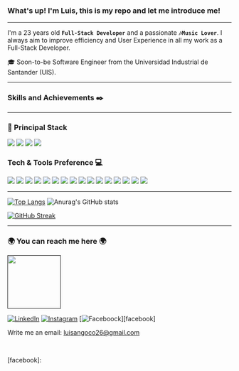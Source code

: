 ### What's up! I'm Luis, this is my repo and let me introduce me!

---

I'm a 23 years old **`Full-Stack Developer`** and a passionate **`🎶Music Lover`**. I always aim to improve efficiency and User Experience in all my work as a Full-Stack Developer.

  🎓 Soon-to-be Software Engineer from the Universidad Industrial de Santander (UIS).

---

### Skills and Achievements ✒️
 
---

### 🚀 Principal Stack

<p>
<img src="https://img.shields.io/badge/java-white?style=for-the-badge&logo=java&logoColor=4EA94B">
<img src="https://img.shields.io/badge/Springboot-green?style=for-the-badge&logo=springboot&logoColor=white">
<img src="https://img.shields.io/badge/-React-000000?style=for-the-badge&logo=react&logoColor=00c8ff">
<img src="https://img.shields.io/badge/-Typescript-3178C6?style=for-the-badge&logo=typescript&logoColor=ffffff">
</p>

### Tech & Tools Preference 💻


<img src = "https://img.shields.io/badge/-HTML5-E34F26?style=flat&logo=html5&logoColor=white"> <img src = "https://img.shields.io/badge/-CSS3-1572B6?style=flat&logo=css3&logoColor=white">
<img src="https://img.shields.io/badge/-Python-black?style=flat&logo=python&logoColor=white">
<img src="https://img.shields.io/badge/-Bootstrap-563D7C?style=flat&logo=bootstrap&logoColor=white">
<img src="https://img.shields.io/badge/-JavaScript-eed718?style=flat&logo=javascript&logoColor=ffffff">
<img src="https://img.shields.io/badge/-NextJs-fff?style=flat&logo=next.js&logoColor=000">
<img src="https://img.shields.io/badge/-MongoDB-4DB33D?style=flat&logo=mongodb&logoColor=FFFFFF">
<img src="https://img.shields.io/badge/-MySQL-F29111?style=flat&logo=mysql&logoColor=FFFFFF">
<img src="https://img.shields.io/badge/-NodeJs-3C873A?style=flat&logo=Node.js&logoColor=white">
<img src="https://img.shields.io/badge/-Progressive Web Apps-5A0FC8?style=flat">
<img src="http://img.shields.io/badge/-Git-F1502F?style=flat&logo=git&logoColor=FFFFFF">
<img src="http://img.shields.io/badge/-Github-000000?style=flat&logo=github&logoColor=FFFFFF">
<img src="http://img.shields.io/badge/-VS%20Code-007ACC?style=flat&logo=visual%20studio%20code&logoColor=white">
<img src="http://img.shields.io/badge/-Vercel-black?style=flat&logo=vercel&logoColor=white">
<img src="https://img.shields.io/badge/Linux-FCC624?style=flat&logo=linux&logoColor=black">
<img src="https://img.shields.io/badge/Postman-FF6C37?style=flat&logo=Postman&logoColor=white">
 
---

[![Top Langs](https://github-readme-stats.vercel.app/api/top-langs/?username=luis3132&show_icons=true&theme=dark)](https://github.com/anuraghazra/github-readme-stats)
![Anurag's GitHub stats](https://github-readme-stats.vercel.app/api?username=luis3132&show_icons=true&theme=dark)


[![GitHub Streak](http://github-readme-streak-stats.herokuapp.com?user=luis3132&theme=dark&background=DD272700&dates=00C4FF&border=E03C8A)](https://git.io/streak-stats)

---

### 🌍 You can reach me here 🌍

 <a href=""><img width="120" src="http://img.shields.io/badge/-Portfolio%20Website-ffffff?style=flat&logo=data%3Aimage%2Fpng%3Bbase64%2CiVBORw0KGgoAAAANSUhEUgAAABAAAAAQCAYAAAAf8%2F9hAAAABHNCSVQICAgIfAhkiAAAAAlwSFlzAAAAdgAAAHYBTnsmCAAAABl0RVh0U29mdHdhcmUAd3d3Lmlua3NjYXBlLm9yZ5vuPBoAAAEYSURBVDiNxdHNK4RRFMfxzzMzhVJeirKwIZKVyG4WY22nrCwoG%2FkHbGYzO%2FkfLKysZSHFgmxtKCJkNTLEyEtZTGPx3KnpaWSS8q3bOffcc37ndC7%2FTYRldKKCdMJ%2Bxwbm8QJ57GMOV5jFaRD5iXyEHZzjCb24D7bYhEAugwOsNpHciCiNa7wlHiYTE%2FSggHEM4CTEsynxMmAME8GfRg6D4f6Kh%2BDf1HdKBTsaio4xhAscYhH96K4Ty2IF64hqAo%2FoQitmsIV2tKCMEs7QFk4ae6jWBEpYwzAy%2BAh%2BIYzfh6nQoBUj2BSUsjjCe5jkUrzUIj7rdvAs%2Fuo7bIu%2F%2BzYTOtaohIQkVew2iC9EWEJHg8dmKP%2By7g%2F5Ahl%2FO9wcY8OAAAAAAElFTkSuQmCC&logoColor=white"></a>
</br>

[![LinkedIn](http://img.shields.io/badge/-LinkedIn-0077B5?style=flat&logo=linkedIn&logoColor=white)][linkedin]
[![Instagram](http://img.shields.io/badge/-Instagram-E4405F?style=flat&logo=instagram&logoColor=white)][instagram]
[![Faceboock](http://img.shields.io/badge/Facebook-1877F2?style=flat&logo=facebook&logoColor=white)][facebook]
</br>

Write me an email: luisangoco26@gmail.com

</br>

[website]: 
[mail]:luisangoco26@gmail.com
[linkedin]: https://www.linkedin.com/in/luis-andres-gonzalez-corzo-354498238/
[instagram]: https://www.instagram.com/luisangonzalez26/
[facebook]: 
